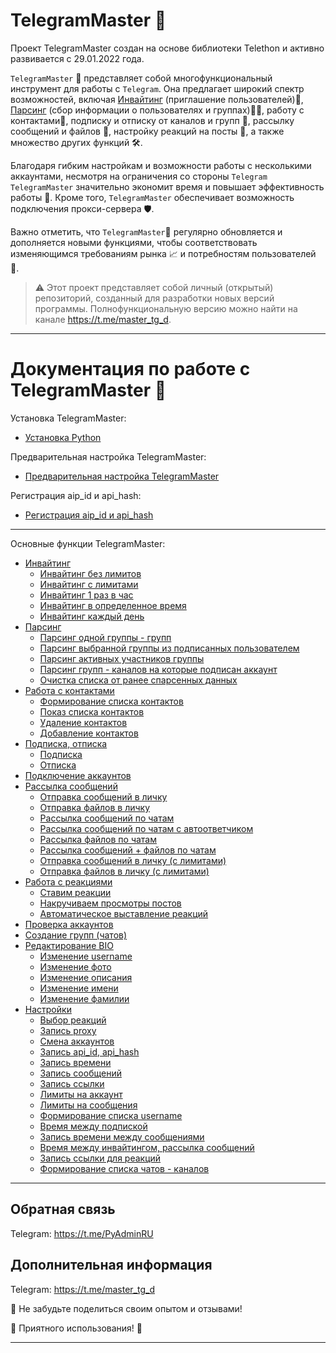 # TelegramMaster 🚀
Проект TelegramMaster создан на основе библиотеки Telethon и активно развивается с 29.01.2022 года.

`TelegramMaster` 🤖 представляет собой многофункциональный инструмент для работы с `Telegram`. Она предлагает широкий спектр возможностей, включая [Инвайтинг](docs/Инвайтинг/Инвайтинг.md) (приглашение пользователей)💌, [Парсинг](docs/Парсинг/Парсинг.md) (сбор информации о пользователях и группах)🕵️‍♂️, работу с контактами📇, подписку и отписку от каналов и групп 🔔, рассылку сообщений и файлов 📨, настройку реакций на посты 🧐, а также множество других функций 🛠️.

Благодаря гибким настройкам и возможности работы с несколькими аккаунтами, несмотря на ограничения со стороны `Telegram` `TelegramMaster` значительно экономит время и повышает эффективность работы 💼. Кроме того, `TelegramMaster` обеспечивает возможность подключения прокси-сервера 🛡️.

Важно отметить, что `TelegramMaster`🚀 регулярно обновляется и дополняется новыми функциями, чтобы соответствовать изменяющимся требованиям рынка 📈 и потребностям пользователей 🤝.

> ⚠️ Этот проект представляет собой личный (открытый) репозиторий, созданный для разработки новых версий программы. Полнофункциональную 
версию можно найти на канале https://t.me/master_tg_d.

<hr align="center"/>

# Документация по работе с TelegramMaster 🚀

Установка TelegramMaster:
- [Установка Python](docs/Настройки_и_конфигурация/Установка_Python_(обновление_pip).md)

Предварительная настройка TelegramMaster:
- [Предварительная настройка TelegramMaster](docs/Настройки_и_конфигурация/Предварительная_настройка_программы_(установка_программы_по_умолчанию).md)

Регистрация aip_id и api_hash:
- [Регистрация aip_id и api_hash](docs/Настройки_и_конфигурация/Регистрация_api_id_api_hash.md)

<hr align="center"/>
Основные функции TelegramMaster:

- [Инвайтинг](docs/Инвайтинг/Инвайтинг.md)
  - [Инвайтинг без лимитов](docs/Инвайтинг/Инвайтинг_без_лимитов)
  - [Инвайтинг с лимитами](docs/Инвайтинг/Инвайтинг_с_лимитами.md)
  - [Инвайтинг 1 раз в час](docs/Инвайтинг/Инвайтинг_1_раз_в_час.md)
  - [Инвайтинг в определенное время](docs/Инвайтинг/Инвайтинг_в_определенное_время.md)
  - [Инвайтинг каждый день](docs/Инвайтинг/Инвайтинг_каждый_день.md)
- [Парсинг](docs/Парсинг/Парсинг.md)
  - [Парсинг одной группы - групп](docs/Парсинг/Парсинг_одной_группы_групп.md)
  - [Парсинг выбранной группы из подписанных пользователем](docs/Парсинг/Парсинг_выбранной_группы_из_подписанных_пользователем.md)
  - [Парсинг активных участников группы](docs/Парсинг/Парсинг_активных_участников_группы.md)
  - [Парсинг групп - каналов на которые подписан аккаунт](docs/Парсинг/Парсинг_групп_каналов_на_которые_подписан_аккаунт.md)
  - [Очистка списка от ранее спарсенных данных](docs/Парсинг/Очистка_списка_от_ранее_спарсенных_данных.md)
- [Работа с контактами](docs/Работа_с_контактами/Работа_с_контактами.md)
  - [Формирование списка контактов](docs/Работа_с_контактами/Формирование_списка_контактов.md)
  - [Показ списка контактов](docs/Работа_с_контактами/Показ_списка_контактов.md)
  - [Удаление контактов](docs/Работа_с_контактами/Удаление_контактов.md)
  - [Добавление контактов](docs/Работа_с_контактами/Добавление_контактов.md)
- [Подписка, отписка](docs/Подписка_отписка/Подписка_отписка.md)
  - [Подписка](docs/Подписка_отписка/Подписка.md)
  - [Отписка](docs/Подписка_отписка/Отписка.md)
- [Подключение аккаунтов](docs/Подключение_аккаунтов/Подключение_аккаунтов.md)
- [Рассылка сообщений](docs/Рассылка_сообщений/Рассылка_сообщений.md)
  - [Отправка сообщений в личку](docs/Рассылка_сообщений/Отправка_сообщений_в_личку.md)
  - [Отправка файлов в личку](docs/Рассылка_сообщений/Отправка_файлов_в_личку.md)
  - [Рассылка сообщений по чатам](docs/Рассылка_сообщений/Рассылка_сообщений_по_чатам.md)
  - [Рассылка сообщений по чатам с автоответчиком](docs/Рассылка_сообщений/Рассылка_сообщений_по_чатам_с_автоответчиком.md)
  - [Рассылка файлов по чатам](docs/Рассылка_сообщений/Рассылка_файлов_по_чатам.md)
  - [Рассылка сообщений + файлов по чатам](docs/Рассылка_сообщений/Рассылка_сообщений_+_файлов_по_чатам.md)
  - [Отправка сообщений в личку (с лимитами)](docs/Рассылка_сообщений/Отправка_сообщений_в_личку_(с_лимитами).md)
  - [Отправка файлов в личку (с лимитами)](docs/Рассылка_сообщений/Отправка_файлов_в_личку_(с_лимитами).md)
- [Работа с реакциями](docs/Работа_с_реакциями/Работа_с_реакциями.md)
  - [Ставим реакции](docs/Работа_с_реакциями/Ставим_реакции.md)
  - [Накручиваем просмотры постов](docs/Работа_с_реакциями/Накручиваем_просмотры_постов.md)
  - [Автоматическое выставление реакций](docs/Работа_с_реакциями/Автоматическое_выставление_реакций.md)
- [Проверка аккаунтов](docs/Проверка_аккаунтов/Проверка_аккаунтов.html)
- [Создание групп (чатов)](docs/Создание_групп_(чатов)/Создание_групп_(чатов).md)
- [Редактирование BIO](docs/Редактирование_BIO/Редактирование_BIO.md)
  - [Изменение username](docs/Редактирование_BIO/Изменение_username.md)
  - [Изменение фото](docs/Редактирование_BIO/Изменение_фото.md)
  - [Изменение описания](docs/Редактирование_BIO/Изменение_описания.md)
  - [Изменение имени](docs/Редактирование_BIO/Изменение_имени.md)
  - [Изменение фамилии](docs/Редактирование_BIO/Изменение_фамилии.md)
- [Настройки](docs/Настройки/Настройки.md)
  - [Выбор реакций](docs/Настройки/Выбор_реакций.md)
  - [Запись proxy](docs/Настройки/Запись_proxy.md)
  - [Смена аккаунтов](docs/Настройки/Смена_аккаунтов.md)
  - [Запись api_id, api_hash](docs/Настройки/Запись_api_id_api_hash.md)
  - [Запись времени](docs/Настройки/Запись_времени.md)
  - [Запись сообщений](docs/Настройки/Запись_сообщений.md)
  - [Запись ссылки](docs/Настройки/Запись_ссылки_для_инвайтинга)
  - [Лимиты на аккаунт](docs/Настройки/Лимиты_на_аккаунт.md)
  - [Лимиты на сообщения](docs/Настройки/Лимиты_на_сообщения.md)
  - [Формирование списка username](docs/Настройки/Формирование_списка_username.md)
  - [Время между подпиской](docs/Настройки/Время_между_подпиской.md)
  - [Запись времени между сообщениями](docs/Настройки/Запись_времени_между_сообщениями.md)
  - [Время между инвайтингом, рассылка сообщений](docs/Настройки/Время_между_инвайтингом_рассылка_сообщений.md)
  - [Запись ссылки для реакций](docs/Настройки/Запись_ссылки_для_реакций.md)
  - [Формирование списка чатов - каналов](docs/Настройки/Формирование_списка_чатов_каналов.md)

<hr align="center"/>

## Обратная связь

Telegram: https://t.me/PyAdminRU

## Дополнительная информация

Telegram: https://t.me/master_tg_d

📣 Не забудьте поделиться своим опытом и отзывами!

🚀 Приятного использования! 🚀

<hr align="center"/>
